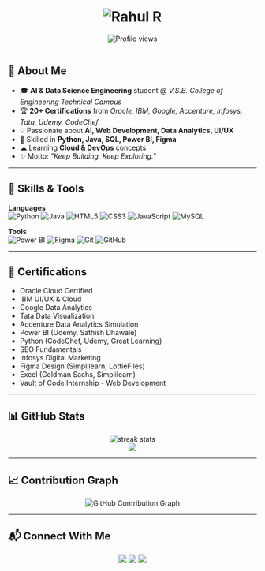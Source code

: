 <!-- Hero Header with Animated Typing -->
<h1 align="center">
  <img src="https://readme-typing-svg.herokuapp.com?font=Fira+Code&weight=600&size=32&pause=500&color=00FFD1&center=true&vCenter=true&width=800&lines=Hey%2C+I'm+Rahul+👋;AI+%26+Data+Science+Engineer;Web+Developer+%7C+UI%2FUX+Designer;Problem+Solver+%7C+Tech+Explorer" alt="Rahul R" />
</h1>

<p align="center">
  <img src="https://komarev.com/ghpvc/?username=Rahul311-R&label=Profile%20Views&color=0e75b6&style=flat" alt="Profile views" />
</p>

---

## 💫 About Me
- 🎓 **AI & Data Science Engineering** student @ *V.S.B. College of Engineering Technical Campus*  
- 🏆 **20+ Certifications** from *Oracle, IBM, Google, Accenture, Infosys, Tata, Udemy, CodeChef*  
- 💡 Passionate about **AI, Web Development, Data Analytics, UI/UX**  
- 📌 Skilled in **Python, Java, SQL, Power BI, Figma**  
- ☁ Learning **Cloud & DevOps** concepts  
- ✨ Motto: *"Keep Building. Keep Exploring."*

---

## 🚀 Skills & Tools
**Languages**  
![Python](https://img.shields.io/badge/Python-3776AB?logo=python&logoColor=white)
![Java](https://img.shields.io/badge/Java-007396?logo=java&logoColor=white)
![HTML5](https://img.shields.io/badge/HTML5-E34F26?logo=html5&logoColor=white)
![CSS3](https://img.shields.io/badge/CSS3-1572B6?logo=css3&logoColor=white)
![JavaScript](https://img.shields.io/badge/JavaScript-F7DF1E?logo=javascript&logoColor=black)
![MySQL](https://img.shields.io/badge/MySQL-4479A1?logo=mysql&logoColor=white)

**Tools**  
![Power BI](https://img.shields.io/badge/Power%20BI-F2C811?logo=powerbi&logoColor=black)
![Figma](https://img.shields.io/badge/Figma-F24E1E?logo=figma&logoColor=white)
![Git](https://img.shields.io/badge/Git-F05032?logo=git&logoColor=white)
![GitHub](https://img.shields.io/badge/GitHub-181717?logo=github&logoColor=white)

---

## 📜 Certifications
- Oracle Cloud Certified  
- IBM UI/UX & Cloud  
- Google Data Analytics  
- Tata Data Visualization  
- Accenture Data Analytics Simulation  
- Power BI (Udemy, Sathish Dhawale)  
- Python (CodeChef, Udemy, Great Learning)  
- SEO Fundamentals  
- Infosys Digital Marketing  
- Figma Design (Simplilearn, LottieFiles)  
- Excel (Goldman Sachs, Simplilearn)  
- Vault of Code Internship - Web Development  

---

## 📊 GitHub Stats
<p align="center">
  <img src="https://streak-stats.demolab.com?user=Rahul311-R&theme=tokyonight" alt="streak stats"/>
  <br/>
  <img src="https://github-readme-stats.vercel.app/api?username=Rahul311-R&show_icons=true&theme=tokyonight" />
</p>

---

## 📈 Contribution Graph
<p align="center">
  <img src="https://github-readme-activity-graph.vercel.app/graph?username=Rahul311-R&theme=tokyo-night" alt="GitHub Contribution Graph" />
</p>

---

## 📬 Connect With Me
<p align="center">
  <a href="mailto:rahul5341r@gmail.com"><img src="https://img.shields.io/badge/Email-D14836?logo=gmail&logoColor=white" /></a>
  <a href="https://www.linkedin.com/in/rahul-r531/"><img src="https://img.shields.io/badge/LinkedIn-0077B5?logo=linkedin&logoColor=white" /></a>
  <a href="https://github.com/Rahul311-R"><img src="https://img.shields.io/badge/GitHub-181717?logo=github&logoColor=white" /></a>
</p>
